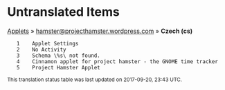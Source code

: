 # Untranslated Items
[Applets](../../../README.md) &#187; [hamster@projecthamster.wordpress.com](../README.md) &#187; **Czech (cs)**

       1	Applet Settings
       2	No Activity
       3	Schema \%s\ not found.
       4	Cinnamon applet for project hamster - the GNOME time tracker
       5	Project Hamster Applet

<sup>This translation status table was last updated on 2017-09-20, 23:43 UTC.</sup>
